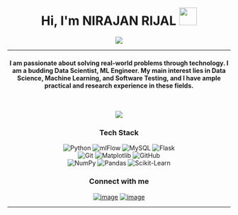 <h1 align="center">Hi, I'm NIRAJAN RIJAL <img src="https://media.giphy.com/media/hvRJCLFzcasrR4ia7z/giphy.gif" width="40"></h1>
<p align="center">
  <a href="https://git.io/typing-svg"><img src="https://readme-typing-svg.herokuapp.com?color=71a5fd&center=true&vCenter=true&width=500&lines=MS+Information+Assurance+@+SCSU;Budding+Data+Scientist;Quantitative+Analyst;MS+Software+Engineer;DS+%7C+ML+%7C+ProjectManagement+%7C+CV+%7C+AI"></a>
</p>
<hr/>
<h4 align="center">I am passionate about solving real-world problems through technology. I am a budding Data Scientist, ML Engineer. My main interest lies in Data Science, Machine Learning, and Software Testing, and I have ample practical and research experience in these fields.</h4>
<br>
<p align="center"> 
  <a href="https://drive.google.com/file/d/1oUZXmlqAlONJS-Y2XELm9pGdgbu5Wa6E/view?usp=drive_link"><img src="https://img.shields.io/badge/Resume-9775c2?style=for-the-badge"></a>
</p>
<h3 align="center">Tech Stack</h3>
<p align="center">
  <a>
    <img alt="Python" src="https://img.shields.io/badge/-Python-4B8BBE?style=for-the-badge&logo=python&logoColor=white">
  </a>
  <a>
    <img alt="mlFlow" src="https://img.shields.io/badge/mlflow-%23d9ead3.svg?style=for-the-badge&logo=numpy&logoColor=blue">
  </a>
  <a>
    <img alt="MySQL" src="https://img.shields.io/badge/-MySQL-F29111?style=for-the-badge&logo=MySQL&logoColor=white">
  </a>
  <a>
    <img alt="Flask" src="https://img.shields.io/badge/-Flask-646464?style=for-the-badge&logo=Flask&logoColor=white">
  </a>
  <br> 
  <a>
    <img alt="Git" src="https://img.shields.io/badge/-Git-F1502F?style=for-the-badge&logo=Git&logoColor=white">
  </a>
  <a>
    <img alt="Matplotlib" src="https://img.shields.io/badge/Matplotlib-%23ffffff.svg?style=for-the-badge&logo=Matplotlib&logoColor=black">
  </a>
  <a>
    <img alt="GitHub" src="https://img.shields.io/badge/-GitHub-4f6578?style=for-the-badge&logo=GitHub&logoColor=white">
  </a>
  <br>
   <a>
    <img alt="NumPy" src="https://img.shields.io/badge/numpy-%23013243.svg?style=for-the-badge&logo=numpy&logoColor=white">
  </a>
  <a>
    <img alt="Pandas" src="https://img.shields.io/badge/pandas-%23150458.svg?style=for-the-badge&logo=pandas&logoColor=white">
  </a>
  <a>
    <img alt="Scikit-Learn" src="https://img.shields.io/badge/scikit--learn-%23F7931E.svg?style=for-the-badge&logo=scikit-learn&logoColor=white">
  </a>
  
</p>

<h3 align="center">Connect with me</h3>
<div align="center">
  
  [![image](https://img.shields.io/badge/LinkedIn-0A66C2?style=for-the-badge&logo=linkedin&logoColor=white)](https://www.linkedin.com/in/nirajan-rijal-8b1766274/)
  [![image](https://img.shields.io/badge/Gmail-EA4335?style=for-the-badge&logo=gmail&logoColor=white)](mailto:nirajanrijal8@gmail.com)
  
</div>
<hr/>
